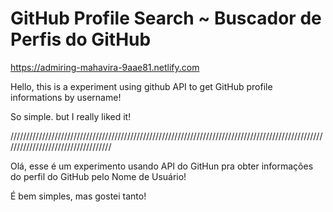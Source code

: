 # GitHub Profile Search ~ Buscador de Perfis do GitHub

<https://admiring-mahavira-9aae81.netlify.com>

Hello, this is a experiment using github API to get GitHub profile informations by username!

So simple. but I really liked it!

///////////////////////////////////////////////////////////////////////////////////////////////////////////////////////////////////

Olá, esse é um experimento usando API do GitHun pra obter informações do perfil do GitHub pelo Nome de Usuário!

É bem simples, mas gostei tanto!

